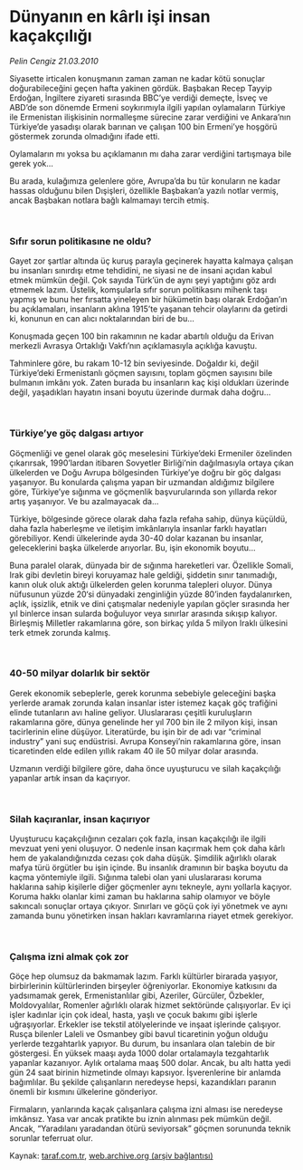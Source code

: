 # Dünyanın en kârlı işi insan kaçakçılığı

*Pelin Cengiz 21.03.2010*

<div class="yazi"><p>Siyasette irticalen konuşmanın zaman zaman ne kadar kötü sonuçlar doğurabileceğini geçen hafta yakinen gördük. Başbakan Recep Tayyip Erdoğan, İngiltere ziyareti sırasında BBC’ye verdiği demeçte, İsveç ve ABD’de son dönemde Ermeni soykırımıyla ilgili yapılan oylamaların Türkiye ile Ermenistan ilişkisinin normalleşme sürecine zarar verdiğini ve Ankara’nın Türkiye’de yasadışı olarak barınan ve çalışan 100 bin Ermeni’ye hoşgörü göstermek zorunda olmadığını ifade etti.</p>
<p>Oylamaların mı yoksa bu açıklamanın mı daha zarar verdiğini tartışmaya bile gerek yok...</p>
<p>Bu arada, kulağımıza gelenlere göre, Avrupa’da bu tür konuların ne kadar hassas olduğunu bilen Dışişleri, özellikle Başbakan’a yazılı notlar vermiş, ancak Başbakan notlara bağlı kalmamayı tercih etmiş.</p>
<p> </p>
<h3>Sıfır sorun politikasıne ne oldu?</h3>
<p>Gayet zor şartlar altında üç kuruş parayla geçinerek hayatta kalmaya çalışan bu insanları sınırdışı etme tehdidini, ne siyasi ne de insani açıdan kabul etmek mümkün değil. Çok sayıda Türk’ün de aynı şeyi yaptığını göz ardı etmemek lazım. Üstelik, komşularla sıfır sorun politikasını mihenk taşı yapmış ve bunu her fırsatta yineleyen bir hükümetin başı olarak Erdoğan’ın bu açıklamaları, insanların aklına 1915’te yaşanan tehcir olaylarını da getirdi ki, konunun en can alıcı noktalarından biri de bu...</p>
<p>Konuşmada geçen 100 bin rakamının ne kadar abartılı olduğu da Erivan merkezli Avrasya Ortaklığı Vakfı’nın açıklamasıyla açıklığa kavuştu.</p>
<p>Tahminlere göre, bu rakam 10-12 bin seviyesinde. Doğaldır ki, değil Türkiye’deki Ermenistanlı göçmen sayısını, toplam göçmen sayısını bile bulmanın imkânı yok. Zaten burada bu insanların kaç kişi oldukları üzerinde değil, yaşadıkları hayatın insani boyutu üzerinde durmak daha doğru...</p>
<p> </p>
<h3>Türkiye’ye göç dalgası artıyor</h3>
<p>Göçmenliği ve genel olarak göç meselesini Türkiye’deki Ermeniler özelinden çıkarırsak, 1990’lardan itibaren Sovyetler Birliği’nin dağılmasıyla ortaya çıkan ülkelerden ve Doğu Avrupa bölgesinden Türkiye’ye doğru bir göç dalgası yaşanıyor. Bu konularda çalışma yapan bir uzmandan aldığımız bilgilere göre, Türkiye’ye sığınma ve göçmenlik başvurularında son yıllarda rekor artış yaşanıyor. Ve bu azalmayacak da...</p>
<p>Türkiye, bölgesinde görece olarak daha fazla refaha sahip, dünya küçüldü, daha fazla haberleşme ve iletişim imkânlarıyla insanlar farklı hayatları görebiliyor. Kendi ülkelerinde ayda 30-40 dolar kazanan bu insanlar, geleceklerini başka ülkelerde arıyorlar. Bu, işin ekonomik boyutu...</p>
<p>Buna paralel olarak, dünyada bir de sığınma hareketleri var. Özellikle Somali, Irak gibi devletin bireyi koruyamaz hale geldiği, şiddetin sınır tanımadığı, kanın oluk oluk aktığı ülkelerden gelen korunma talepleri oluyor. Dünya nüfusunun yüzde 20‘si dünyadaki zenginliğin yüzde 80’inden faydalanırken, açlık, işsizlik, etnik ve dini çatışmalar nedeniyle yapılan göçler sırasında her yıl binlerce insan sularda boğuluyor veya sınırlar arasında sıkışıp kalıyor. Birleşmiş Milletler rakamlarına göre, son birkaç yılda 5 milyon Iraklı ülkesini terk etmek zorunda kalmış.</p>
<p> </p>
<h3>40-50 milyar dolarlık bir sektör</h3>
<p>Gerek ekonomik sebeplerle, gerek korunma sebebiyle geleceğini başka yerlerde aramak zorunda kalan insanlar ister istemez kaçak göç trafiğini elinde tutanların avı haline geliyor. Uluslararası çeşitli kuruluşların rakamlarına göre, dünya genelinde her yıl 700 bin ile 2 milyon kişi, insan tacirlerinin eline düşüyor. Literatürde, bu işin bir de adı var “criminal industry” yani suç endüstrisi. Avrupa Konseyi’nin rakamlarına göre, insan ticaretinden elde edilen yıllık rakam 40 ile 50 milyar dolar arasında.</p>
<p>Uzmanın verdiği bilgilere göre, daha önce uyuşturucu ve silah kaçakçılığı yapanlar artık insan da kaçırıyor.</p>
<p> </p>
<h3>Silah kaçıranlar, insan kaçırıyor</h3>
<p>Uyuşturucu kaçakçılığının cezaları çok fazla, insan kaçakçılığı ile ilgili mevzuat yeni yeni oluşuyor. O nedenle insan kaçırmak hem çok daha kârlı hem de yakalandığınızda cezası çok daha düşük. Şimdilik ağırlıklı olarak mafya türü örgütler bu işin içinde. Bu insanlık dramının bir başka boyutu da kaçma yöntemiyle ilgili. Sığınma talebi olan yani uluslararası koruma haklarına sahip kişilerle diğer göçmenler aynı tekneyle, aynı yollarla kaçıyor. Koruma hakkı olanlar kimi zaman bu haklarına sahip olamıyor ve böyle sakıncalı sonuçlar ortaya çıkıyor. Sınırları ve göçü çok iyi yönetmek ve aynı zamanda bunu yönetirken insan hakları kavramlarına riayet etmek gerekiyor.</p>
<p> </p>
<h3>Çalışma izni almak çok zor</h3>
<p>Göçe hep olumsuz da bakmamak lazım. Farklı kültürler birarada yaşıyor, birbirlerinin kültürlerinden birşeyler öğreniyorlar. Ekonomiye katkısını da yadsımamak gerek, Ermenistanlılar gibi, Azeriler, Gürcüler, Özbekler, Moldovyalılar, Romenler ağırlıklı olarak hizmet sektöründe çalışıyorlar. Ev içi işler kadınlar için çok ideal, hasta, yaşlı ve çocuk bakımı gibi işlerle uğraşıyorlar. Erkekler ise tekstil atölyelerinde ve inşaat işlerinde çalışıyor. Rusça bilenler Laleli ve Osmanbey gibi bavul ticaretinin yoğun olduğu yerlerde tezgahtarlık yapıyor. Bu durum, bu insanlara olan talebin de bir göstergesi. En yüksek maaşı ayda 1000 dolar ortalamayla tezgahtarlık yapanlar kazanıyor. Aylık ortalama maaş 500 dolar. Ancak, bu altı hatta yedi gün 24 saat birinin hizmetinde olmayı kapsıyor. İşverenlerine bir anlamda bağımlılar. Bu şekilde çalışanların neredeyse hepsi, kazandıkları paranın önemli bir kısmını ülkelerine gönderiyor.</p>
<p>Firmaların, yanlarında kaçak çalışanlara çalışma izni alması ise neredeyse imkânsız. Yasa var ancak pratikte bu iznin alınması pek mümkün değil. Ancak, “Yaradılanı yaradandan ötürü seviyorsak” göçmen sorununda teknik sorunlar teferruat olur.</p>
</div>

Kaynak: [taraf.com.tr](http://www.taraf.com.tr:80/makale/10556.htm), [web.archive.org (arşiv bağlantısı)](http://web.archive.org/web/20100325210904/http://www.taraf.com.tr:80/makale/10556.htm)
